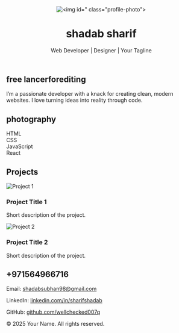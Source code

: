 <!DOCTYPE html>
<html lang="en">
<head>
  <meta charset="UTF-8" />
  <meta name="viewport" content="width=device-width, initial-scale=1.0" />
  <title>My Portfolio</title>
  <link rel="stylesheet" href="style.css" />
  <link rel="preconnect" href="https://fonts.googleapis.com">
  <link href="https://fonts.googleapis.com/css2?family=Poppins:wght@400;600&display=swap" rel="stylesheet">
</head>
<body>

  <!-- Header -->
  <header>
    <img src="profile.jpg" alt="<img id="kitten" src="http://theheightsanimalhospital.com/clients/15389/images/playful-kitten-6683.jpg" alt="kitten">" class="profile-photo">
    <h1>shadab sharif</h1>
    <p>Web Developer | Designer | Your Tagline</p>
  </header>

  <!-- About -->
  <section id="about">
    <h2>free lancerforediting</h2>
    <p>
      I’m a passionate developer with a knack for creating clean, modern websites.
      I love turning ideas into reality through code.
    </p>
  </section>

  <!-- Skills -->
  <section id="skills">
    <h2>photography</h2>
    <div class="skills-grid">
      <div class="skill-card">HTML</div>
      <div class="skill-card">CSS</div>
      <div class="skill-card">JavaScript</div>
      <div class="skill-card">React</div>
    </div>
  </section>

  <!-- Projects -->
  <section id="projects">
    <h2>Projects</h2>
    <div class="projects-grid">
      <div class="project-card">
        <img src="project1.jpg" alt="Project 1">
        <h3>Project Title 1</h3>
        <p>Short description of the project.</p>
      </div>
      <div class="project-card">
        <img src="project2.jpg" alt="Project 2">
        <h3>Project Title 2</h3>
        <p>Short description of the project.</p>
      </div>
    </div>
  </section>

  <!-- Contact -->
  <section id="contact">
    <h2>+971564966716</h2>
    <p>Email: <a href="shadabsubhan98@gmail.">shadabsubhan98@gmail.com</a></p>
    <p>LinkedIn: <a href="#">linkedin.com/in/sharifshadab</a></p>
    <p>GitHub: <a href="#">github.com/wellchecked007q</a></p>
  </section>

  <footer>
    <p>© 2025 Your Name. All rights reserved.</p>
  </footer>

</body>
</html>